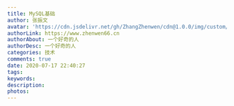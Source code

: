 ```yaml
---
title: MySQL基础
author: 张振文
avatar: 'https://cdn.jsdelivr.net/gh/ZhangZhenwen/cdn@1.0.0/img/custom/avatar.jpg'
authorLink: https://www.zhenwen66.cn
authorAbout: 一个好奇的人
authorDesc: 一个好奇的人
categories: 技术
comments: true
date: 2020-07-17 22:40:27
tags:
keywords:
description:
photos:
---
```

